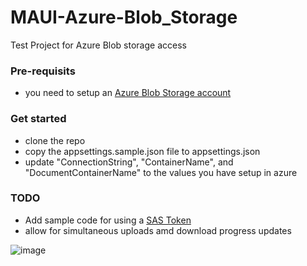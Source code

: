 # MAUI-Azure-Blob_Storage
Test Project for Azure Blob storage access

### Pre-requisits
- you need to setup an [Azure Blob Storage account](https://learn.microsoft.com/en-us/azure/storage/blobs/storage-blob-dotnet-get-started)

### Get started
- clone the repo
- copy the appsettings.sample.json file to appsettings.json
- update "ConnectionString", "ContainerName", and "DocumentContainerName" to the values you have setup in azure

### TODO
- Add sample code for using a [SAS Token](https://learn.microsoft.com/en-us/azure/storage/blobs/storage-blob-dotnet-get-started#authorize-with-a-sas-token)
- allow for simultaneous uploads amd download progress updates

![image](https://user-images.githubusercontent.com/1822976/197385603-2ddddd6e-6414-4fd4-b69a-1c7b46686a4e.png)
